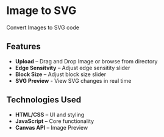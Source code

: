 # Image to SVG

Convert Images to SVG code

## Features
- **Upload** – Drag and Drop Image or browse from directory
- **Edge Sensitvity** – Adjust edge sensitity slider
- **Block Size** – Adjust block size slider
- **SVG Preview** - View SVG changes in real time

## Technologies Used
- **HTML/CSS** – UI and styling
- **JavaScript** – Core functionality
- **Canvas API** – Image Preview